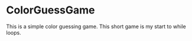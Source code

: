 # ColorGuessGame
This is a simple color guessing game. This short game is my start to while loops. 
